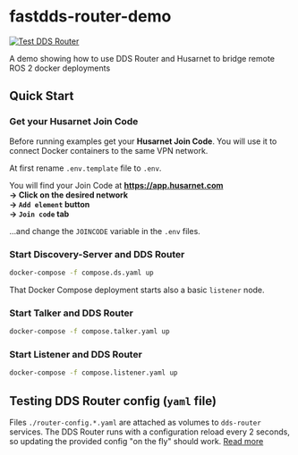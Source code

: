 # fastdds-router-demo

[![Test DDS Router](https://github.com/DominikN/fastdds-router-demo/actions/workflows/test.yaml/badge.svg)](https://github.com/DominikN/fastdds-router-demo/actions/workflows/test.yaml)

A demo showing how to use DDS Router and Husarnet to bridge remote ROS 2 docker deployments

## Quick Start

### Get your Husarnet Join Code

Before running examples get your **Husarnet Join Code**. You will use it to connect Docker containers to the same VPN network.

At first rename `.env.template` file to `.env`.

You will find your Join Code at **https://app.husarnet.com  
 -> Click on the desired network  
 -> `Add element` button  
 -> `Join code` tab**

…and change the `JOINCODE` variable in the `.env` files.

### Start Discovery-Server and DDS Router

```bash
docker-compose -f compose.ds.yaml up
```

That Docker Compose deployment starts also a basic `listener` node.

### Start Talker and DDS Router

```bash
docker-compose -f compose.talker.yaml up
```

### Start Listener and DDS Router

```bash
docker-compose -f compose.listener.yaml up
```

## Testing DDS Router config (`yaml` file)

Files `./router-config.*.yaml` are attached as volumes to `dds-router` services. The DDS Router runs with a configuration reload every 2 seconds, so updating the provided config "on the fly" should work. [Read more](https://eprosima-dds-router.readthedocs.io/en/latest/rst/user_manual/user_interface.html#reload-topics)